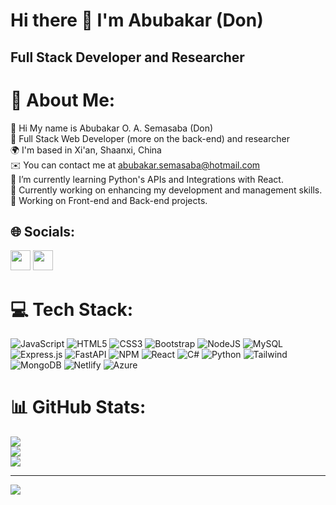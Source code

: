 Hi there 👋 I'm Abubakar (Don)
=================================

Full Stack Developer and Researcher
------------------------
# 💫 About Me:
👋 Hi My name is Abubakar O. A. Semasaba (Don)<br>🔭 Full Stack Web Developer (more on the back-end) and researcher<br>🌍 I'm based in Xi'an, Shaanxi, China<br>✉️ You can contact me at abubakar.semasaba@hotmail.com<br>🌱 I’m currently learning Python's APIs and Integrations with React.<br>🌱 Currently working on enhancing my development and management skills.<br>🌱 Working on Front-end and Back-end projects.

## 🌐 Socials:
<p align="left"> <a href="https://github.com/donsemz/" target="_blank" rel="noreferrer"><img src="https://raw.githubusercontent.com/danielcranney/readme-generator/main/public/icons/socials/github.svg" width="32" height="32" /></a> 
</a> <a href="linkedin.com/in/don-semasaba-86083157/" target="_blank" rel="noreferrer"><img src="https://raw.githubusercontent.com/danielcranney/readme-generator/main/public/icons/socials/linkedin.svg" width="32" height="32" /></a>


# 💻 Tech Stack:
![JavaScript](https://img.shields.io/badge/javascript-%23323330.svg?style=for-the-badge&logo=javascript&logoColor=%23F7DF1E) ![HTML5](https://img.shields.io/badge/html5-%23E34F26.svg?style=for-the-badge&logo=html5&logoColor=white) ![CSS3](https://img.shields.io/badge/css3-%231572B6.svg?style=for-the-badge&logo=css3&logoColor=white) ![Bootstrap](https://img.shields.io/badge/bootstrap-%23563D7C.svg?style=for-the-badge&logo=bootstrap&logoColor=white) ![NodeJS](https://img.shields.io/badge/node.js-6DA55F?style=for-the-badge&logo=node.js&logoColor=white) ![MySQL](https://img.shields.io/badge/mysql-%2300f.svg?style=for-the-badge&logo=mysql&logoColor=white) ![Express.js](https://img.shields.io/badge/express.js-%23404d59.svg?style=for-the-badge&logo=express&logoColor=%2361DAFB) ![FastAPI](https://img.shields.io/badge/FastAPI-005571?style=for-the-badge&logo=fastapi) ![NPM](https://img.shields.io/badge/NPM-%23000000.svg?style=for-the-badge&logo=npm&logoColor=white) ![React](https://img.shields.io/badge/react-%2320232a.svg?style=for-the-badge&logo=react&logoColor=%2361DAFB) ![C#](https://img.shields.io/badge/C%23-239120?style=for-the-badge&logo=c-sharp&logoColor=white) ![Python](https://img.shields.io/badge/Python-14354C?style=for-the-badge&logo=python&logoColor=white) ![Tailwind](	https://img.shields.io/badge/Tailwind_CSS-38B2AC?style=for-the-badge&logo=tailwind-css&logoColor=white) ![MongoDB](https://img.shields.io/badge/MongoDB-4EA94B?style=for-the-badge&logo=mongodb&logoColor=white) ![Netlify](https://img.shields.io/badge/Netlify-00C7B7?style=for-the-badge&logo=netlify&logoColor=white)
![Azure](https://img.shields.io/badge/Microsoft_Azure-0089D6?style=for-the-badge&logo=microsoft-azure&logoColor=white)

# 📊 GitHub Stats:
![](https://github-readme-stats.vercel.app/api?username=donsemz&theme=monokai&hide_border=false&include_all_commits=false&count_private=false)<br/>
![](https://github-readme-streak-stats.herokuapp.com/?user=donsemz&theme=monokai&hide_border=false)<br/>
![](https://github-readme-stats.vercel.app/api/top-langs/?username=donsemz&theme=monokai&hide_border=false&include_all_commits=false&count_private=false&layout=compact)

---
[![](https://visitcount.itsvg.in/api?id=donsemz&icon=7&color=10)](https://visitcount.itsvg.in)

<!-- Proudly created with GPRM ( https://gprm.itsvg.in ) -->


